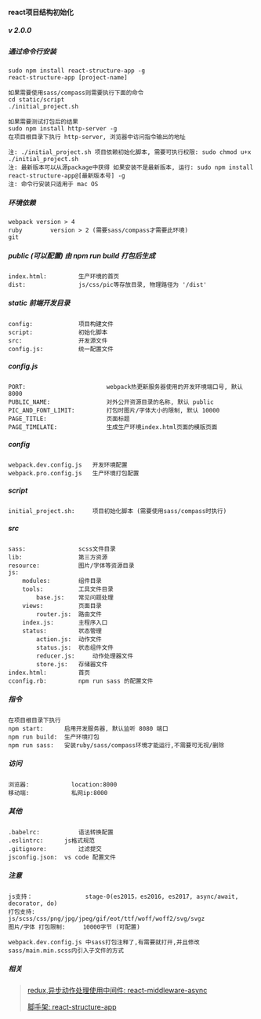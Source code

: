 #### react项目结构初始化
##### v 2.0.0

##### 通过命令行安装
	sudo npm install react-structure-app -g
	react-structure-app [project-name]

	如果需要使用sass/compass则需要执行下面的命令
	cd static/script
	./initial_project.sh

	如果需要测试打包后的结果
	sudo npm install http-server -g
	在项目根目录下执行 http-server, 浏览器中访问指令输出的地址

	注: ./initial_project.sh 项目依赖初始化脚本, 需要可执行权限: sudo chmod u+x ./initial_project.sh
	注: 最新版本可以从源package中获得 如果安装不是最新版本, 运行: sudo npm install react-structure-app@[最新版本号] -g
	注: 命令行安装只适用于 mac OS 


##### 环境依赖
	webpack	version > 4
	ruby		version > 2 (需要sass/compass才需要此环境)
	git

##### public (可以配置) 由 npm run build 打包后生成
	index.html: 		生产环境的首页
	dist:				js/css/pic等存放目录, 物理路径为 '/dist'

##### static 前端开发目录
	config: 			项目构建文件
	script: 			初始化脚本
	src: 				开发源文件
	config.js: 			统一配置文件
	
##### config.js
	PORT: 						webpack热更新服务器使用的开发环境端口号, 默认 8000
	PUBLIC_NAME: 				对外公开资源目录的名称, 默认 public
	PIC_AND_FONT_LIMIT: 		打包时图片/字体大小的限制, 默认 10000
	PAGE_TITLE:					页面标题
	PAGE_TIMELATE:				生成生产环境index.html页面的模版页面

##### config
	webpack.dev.config.js	开发环境配置
	webpack.pro.config.js	生产环境打包配置
		
	
	
##### script
	initial_project.sh: 	项目初始化脚本 (需要使用sass/compass时执行)
	
	
##### src
	sass: 				scss文件目录
	lib: 				第三方资源
	resource: 			图片/字体等资源目录
	js:
		modules: 		组件目录
		tools: 			工具文件目录
			base.js: 	常见问题处理
		views: 			页面目录
			router.js: 	路由文件
		index.js: 		主程序入口
		status: 		状态管理
			action.js: 	动作文件
			status.js: 	状态组件文件
			reducer.js: 	动作处理器文件
			store.js: 	存储器文件
	index.html: 		首页
	cconfig.rb:			npm run sass 的配置文件
				
	
		
##### 指令
	在项目根目录下执行
	npm start: 		启用开发服务器, 默认监听 8080 端口
	npm run build: 	生产环境打包 
	npm run sass: 	安装ruby/sass/compass环境才能运行,不需要可无视/删除


##### 访问
	浏览器: 			location:8000
	移动端: 			私网ip:8000


##### 其他
	.babelrc:			语法转换配置
	.eslintrc: 		js格式规范
	.gitignore: 		过滤提交
	jsconfig.json:	vs code 配置文件


##### 注意
	js支持：				stage-0(es2015，es2016, es2017, async/await, decorator, do)
	打包支持: 				js/scss/css/png/jpg/jpeg/gif/eot/ttf/woff/woff2/svg/svgz
	图片/字体 打包限制:		10000字节 (可配置)

	webpack.dev.config.js 中sass打包注释了,有需要就打开,并且修改sass/main.min.scss内引入子文件的方式

##### 相关
> [redux,异步动作处理使用中间件: react-middleware-async](https://github.com/huoxuhuoxu/redux-middleware-async)
>
> [脚手架: react-structure-app](https://github.com/huoxuhuoxu/react-structure-app)



